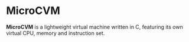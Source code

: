 # MicroCVM

**MicroCVM** is a lightweight virtual machine written in C, featuring its own virtual CPU, memory and instruction set.